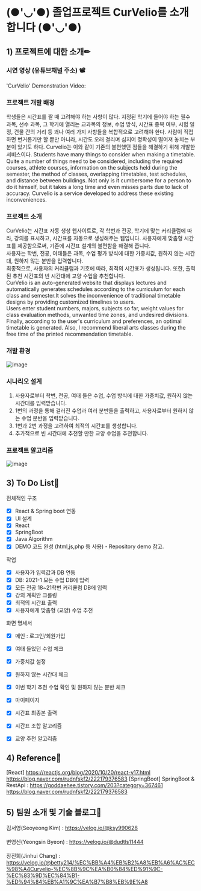 # (●'◡'●) 졸업프로젝트 CurVelio를 소개합니다 (●'◡'●)

## 1) 프로젝트에 대한 소개✏

### 시연 영상 (유튜브채널 주소) 📽

'CurVelio' Demonstration Video: <br>

### 프로젝트 개발 배경

학생들은 시간표를 짤 때 고려해야 하는 사항이 많다. 지정된 학기에 들어야 하는 필수 과목, 선수 과목, 그 학기에 열리는 교과목의 정보, 수업 방식, 시간표 중복 여부, 시험 일정, 건물 간의 거리 등 꽤나 여러 가지 사항들을 복합적으로 고려해야 한다. 사람이 직접 하면 번거롭기만 할 뿐만 아니라, 시간도 오래 걸리며 심지어 정확성이 떨어져 놓치는 부분이 있기도 하다. Curvelio는 이와 같이 기존의 불편했던 점들을 해결하기 위해 개발한 서비스이다.
Students have many things to consider when making a timetable. Quite a number of things need to be considered, including the required courses, athlete courses, information on the subjects held during the semester, the method of classes, overlapping timetables, test schedules, and distance between buildings. Not only is it cumbersome for a person to do it himself, but it takes a long time and even misses parts due to lack of accuracy. Curvelio is a service developed to address these existing inconveniences.

### 프로젝트 소개

CurVelio는 시간표 자동 생성 웹사이트로, 각 학번과 전공, 학기에 맞는 커리큘럼에 따라, 강의를 표시하고, 시간표를 자동으로 생성해주는 웹입니다. 사용자에게 맞춤형 시간표를 제공함으로써, 기존에 시간표 설계의 불편함을 해결해 줍니다. <br>사용자는 학번, 전공, 여태들은 과목, 수업 평가 방식에 대한 가중치값, 원하지 않는 시간대, 원하지 않는 분반을 입력합니다.<br>최종적으로, 사용자의 커리큘럼과 기호에 따라, 최적의 시간표가 생성됩니다. 또한, 출력된 추천 시간표의 빈 시간대에 교양 수업을 추천합니다.<br>
CurVelio is an auto-generated website that displays lectures and automatically generates schedules according to the curriculum for each class and semester.It solves the inconvenience of traditional timetable designs by providing customized timelines to users. <br>
Users enter student numbers, majors, subjects so far, weight values for class evaluation methods, unwanted time zones, and undesired divisions.<br>
Finally, according to the user's curriculum and preferences, an optimal timetable is generated. Also, I recommend liberal arts classes during the free time of the printed recommendation timetable.<br>

### 개발 환경

![image](https://user-images.githubusercontent.com/55133538/120292323-2ea5d100-c2ff-11eb-9bca-d60e571fa929.png)

### 시나리오 설계

1. 사용자로부터 학번, 전공, 여태 들은 수업, 수업 방식에 대한 가중치값, 원하지 않는 시간대를 입력받습니다.
2. 1번의 과정을 통해 걸러진 수업과 여러 분반들을 출력하고, 사용자로부터 원하지 않는 수업 분반을 입력받습니다. 
3. 1번과 2번 과정을 고려하여 최적의 시간표를 생성합니다.
4. 추가적으로 빈 시간대에 추천할 만한 교양 수업을 추천합니다. 

### 프로젝트 알고리즘
![image](https://user-images.githubusercontent.com/55133538/120294603-5138e980-c301-11eb-9f72-bc1b1c0bdf69.png)

## 3) To Do List📃

전체적인 구조
- [x] React & Spring boot 연동
- [x] UI 설계
- [x] React 
- [x] SpringBoot
- [x] Java Algorithm
- [x] DEMO 코드 완성 (html,js,php 등 사용) - Repository demo 참고.

작업
- [x] 사용자가 입력값과 DB 연동
- [x] DB: 2021-1 모든 수업 DB에 입력
- [x] 모든 전공 18~21학번 커리큘럼 DB에 입력
- [x] 강의 계획안 크롤링
- [x] 최적의 시간표 출력
- [x] 사용자에게 맞춤형 (교양) 수업 추천

화면 명세서
- [x] 메인 : 로그인/회원가입
- [x] 여태 들었던 수업 체크
- [x] 가중치값 설정
- [x] 원하지 않는 시간대 체크
- [x] 이번 학기 추천 수업 확인 및 원하지 않는 분반 체크
- [x] 마이페이지
- [x] 시간표 최종본 출력
- [x] 시간표 조합 알고리즘 
- [x] 교양 추천 알고리즘 


## 4) Reference🔗

[React] https://reactjs.org/blog/2020/10/20/react-v17.html<br>
        https://blog.naver.com/rudnfskf2/222179376583
[SpringBoot] SpringBoot & RestApi : https://goddaehee.tistory.com/203?category=367461<br>
https://blog.naver.com/rudnfskf2/222179376583

## 5) 팀원 소개 및 기술 블로그🔨

김서영(Seoyeong Kim) : https://velog.io/@ksy990628
<br><br>
변영신(Yeongsin Byeon) : https://velog.io/@dudtls11444
<br><br>
장진희(Jinhui Chang) : https://velog.io/@betty214/%EC%BB%A4%EB%B2%A8%EB%A6%AC%EC%98%A4Curvelio-%EC%8B%9C%EA%B0%84%ED%91%9C-%EC%83%9D%EC%84%B1-%ED%94%84%EB%A1%9C%EA%B7%B8%EB%9E%A8
